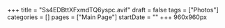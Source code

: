 +++
title = "Ss4EDBttXFxmdTQ6yspc.avif"
draft = false
tags = ["Photos"]
categories = []
pages = ["Main Page"]
startDate = ""
+++
960x960px
